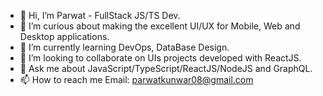 - 👋 Hi, I’m Parwat - FullStack JS/TS Dev.
- 🧐 I’m curious about making the excellent UI/UX for Mobile, Web and Desktop applications.
- 🌱 I’m currently learning DevOps, DataBase Design.
- 👯 I’m looking to collaborate on UIs projects developed with ReactJS.
- 💬 Ask me about JavaScript/TypeScript/ReactJS/NodeJS and GraphQL.
- 📫 How to reach me Email: [parwatkunwar08@gmail.com](mailto:parwatkunwar08@gmail.com)
